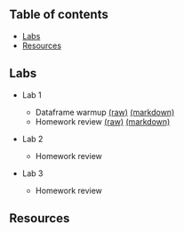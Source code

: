## Table of contents
- [Labs](#labs)
- [Resources](#resources)


## Labs
- Lab 1
  - Dataframe warmup [(raw)](https://raw.githubusercontent.com/jdstokes/PSC204b/master/labs/Lab1_warmup.Rmd)  [(markdown)](https://github.com/jdstokes/PSC204b/blob/master/labs/Lab1_warmup.Rmd)
  - Homework review [(raw)](https://raw.githubusercontent.com/jdstokes/PSC204b/master/homework/notebooks/homework1.Rmd) [(markdown)](http://htmlpreview.github.io/?https://github.com/jdstokes/PSC204b/blob/master/homework/notebooks/homework1.nb.html)

- Lab 2
  - Homework review 
- Lab 3
  - Homework review
  
## Resources



